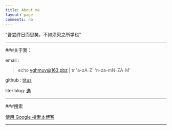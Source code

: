 ```yaml
---
title: About me
layout: page
comments: no
---
```


“吾尝终日而思矣，不如须臾之所学也”

----

###关于我： 

email  : 

> echo  vghmuv@163.pbz | tr 'a-zA-Z' 'n-za-mN-ZA-M'

github : [titus](https://github.com/huangtuzhi)

liter blog: [逸](http://blog.fuzhii.com/)

----

###搜索

[使用 Google 搜索本博客](https://www.google.com.hk/search?q=site%3Afuzhii.com)


----

